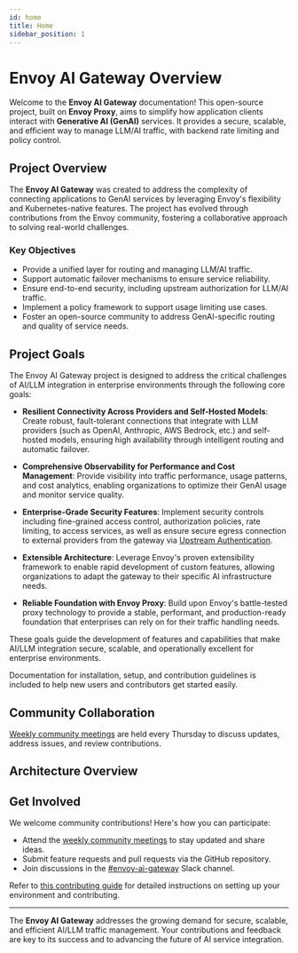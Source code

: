 ```yaml
---
id: home
title: Home
sidebar_position: 1
---
```


# Envoy AI Gateway Overview

Welcome to the **Envoy AI Gateway** documentation! This open-source project, built on **Envoy
Proxy**, aims to simplify how application clients interact with **Generative AI (GenAI)** services.
It provides a secure, scalable, and efficient way to manage LLM/AI traffic, with backend rate
limiting and policy control.

## **Project Overview**

The **Envoy AI Gateway** was created to address the complexity of connecting applications to GenAI services by leveraging Envoy's flexibility and Kubernetes-native features. The project has evolved through contributions from the Envoy community, fostering a collaborative approach to solving real-world challenges.

### **Key Objectives**

- Provide a unified layer for routing and managing LLM/AI traffic.
- Support automatic failover mechanisms to ensure service reliability.
- Ensure end-to-end security, including upstream authorization for LLM/AI traffic.
- Implement a policy framework to support usage limiting use cases.
- Foster an open-source community to address GenAI-specific routing and quality of service needs.

## **Project Goals**

The Envoy AI Gateway project is designed to address the critical challenges of AI/LLM integration in enterprise environments through the following core goals:

- **Resilient Connectivity Across Providers and Self-Hosted Models**: Create robust, fault-tolerant connections that integrate with LLM providers (such as OpenAI, Anthropic, AWS Bedrock, etc.) and self-hosted models, ensuring high availability through intelligent routing and automatic failover.

- **Comprehensive Observability for Performance and Cost Management**: Provide visibility into traffic performance, usage patterns, and cost analytics, enabling organizations to optimize their GenAI usage and monitor service quality.

- **Enterprise-Grade Security Features**: Implement security controls including fine-grained access control, authorization policies, rate limiting, to access services, as well as ensure secure egress connection to external providers from the gateway via [Upstream Authentication](capabilities/upstream-auth.mdx).

- **Extensible Architecture**: Leverage Envoy's proven extensibility framework to enable rapid development of custom features, allowing organizations to adapt the gateway to their specific AI infrastructure needs.

- **Reliable Foundation with Envoy Proxy**: Build upon Envoy's battle-tested proxy technology to provide a stable, performant, and production-ready foundation that enterprises can rely on for their traffic handling needs.

These goals guide the development of features and capabilities that make AI/LLM integration secure, scalable, and operationally excellent for enterprise environments.

Documentation for installation, setup, and contribution guidelines is included to help new users and contributors get started easily.

## **Community Collaboration**

[Weekly community meetings][meeting-notes] are held every Thursday to discuss updates, address issues, and review contributions.

## **Architecture Overview**

## **Get Involved**

We welcome community contributions! Here's how you can participate:

- Attend the [weekly community meetings][meeting-notes] to stay updated and share ideas.
- Submit feature requests and pull requests via the GitHub repository.
- Join discussions in the [#envoy-ai-gateway] Slack channel.

Refer to [this contributing guide][contributing.md] for detailed instructions on setting up your
environment and contributing.

---

The **Envoy AI Gateway** addresses the growing demand for secure, scalable, and efficient AI/LLM
traffic management. Your contributions and feedback are key to its success and to advancing the
future of AI service integration.

[meeting-notes]: https://docs.google.com/document/d/10e1sfsF-3G3Du5nBHGmLjXw5GVMqqCvFDqp_O65B0_w
[#envoy-ai-gateway]: https://envoyproxy.slack.com/archives/C07Q4N24VAA
[contributing.md]: https://github.com/envoyproxy/ai-gateway/blob/main/CONTRIBUTING.md
